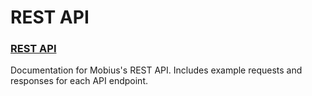 # REST API

### [REST API](./rest-api.md)

Documentation for Mobius's REST API. Includes example requests and responses for each API endpoint.
